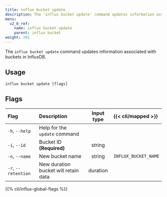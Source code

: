 ```yaml
---
title: influx bucket update
description: The 'influx bucket update' command updates information associated with buckets in InfluxDB.
menu:
  v2_0_ref:
    name: influx bucket update
    parent: influx bucket
weight: 201
---
```


The `influx bucket update` command updates information associated with buckets in InfluxDB.

## Usage
```
influx bucket update [flags]
```

## Flags
| Flag                | Description                          | Input type  | {{< cli/mapped >}}   |
|:----                |:-----------                          |:----------: |:------------------   |
| `-h`, `--help`      | Help for the `update` command        |             |                      |
| `-i`, `--id`        | Bucket ID **(Required)**             | string      |                      |
| `-n`, `--name`      | New bucket name                      | string      | `INFLUX_BUCKET_NAME` |
| `-r`, `--retention` | New duration bucket will retain data | duration    |                      |

{{% cli/influx-global-flags %}}
